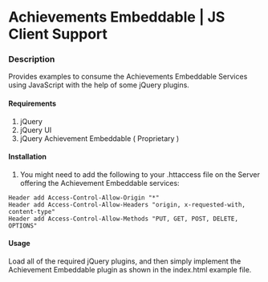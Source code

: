 # Achievements Embeddable | JS Client Support

### Description
Provides examples to consume the Achievements Embeddable Services using
JavaScript with the help of some jQuery plugins.

#### Requirements
1. jQuery
2. jQuery UI
3. jQuery Achievement Embeddable ( Proprietary )

#### Installation

1. You might need to add the following to your .httaccess file on the Server
offering the Achievement Embeddable services:

```
Header add Access-Control-Allow-Origin "*"
Header add Access-Control-Allow-Headers "origin, x-requested-with, content-type"
Header add Access-Control-Allow-Methods "PUT, GET, POST, DELETE, OPTIONS"
```

#### Usage
Load all of the required jQuery plugins, and then simply implement the
Achievement Embeddable plugin as shown in the index.html example file.
